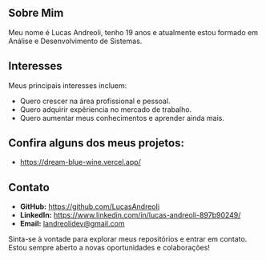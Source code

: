 ## Sobre Mim

Meu nome é Lucas Andreoli, tenho 19 anos e atualmente estou formado em Análise e Desenvolvimento de Sistemas.

## Interesses

Meus principais interesses incluem:

- Quero crescer na área profissional e pessoal.
- Quero adquirir expêriencia no mercado de trabalho.
- Quero aumentar meus conhecimentos e aprender ainda mais.

## Confira alguns dos meus projetos:

-  https://dream-blue-wine.vercel.app/

## Contato

- **GitHub:** https://github.com/LucasAndreoIi
- **LinkedIn:** https://www.linkedin.com/in/lucas-andreoli-897b90249/
- **Email:** landreolidev@gmail.com

Sinta-se à vontade para explorar meus repositórios e entrar em contato. Estou sempre aberto a novas oportunidades e colaborações!
